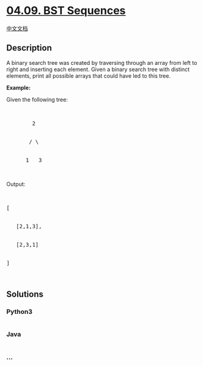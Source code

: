 # [04.09. BST Sequences](https://leetcode.cn/problems/bst-sequences-lcci)

[中文文档](/lcci/04.09.BST%20Sequences/README.md)

## Description

<p>A binary search tree was created by traversing through an array from left to right and inserting each element. Given a binary search tree with distinct elements, print all possible arrays that could have led to this tree.</p>

<p><strong>Example:</strong><br />

Given the following tree:</p>

<pre>


        2


       / \


      1   3


</pre>

<p>Output:</p>

<pre>


[


   [2,1,3],


   [2,3,1]


]


</pre>

## Solutions

<!-- tabs:start -->

### **Python3**

```python


```

### **Java**

```java


```

### **...**

```


```

<!-- tabs:end -->
